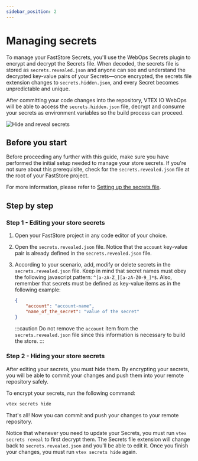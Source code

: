 ```yaml
---
sidebar_position: 2
---
```


# Managing secrets

To manage your FastStore Secrets, you'll use the WebOps Secrets plugin to encrypt and decrypt the Secrets file. When decoded, the secrets file is stored as `secrets.revealed.json` and anyone can see and understand the decrypted key-value pairs of your Secrets—once encrypted, the secrets file extension changes to `secrets.hidden.json`, and every Secret becomes unpredictable and unique.

After committing your code changes into the repository, VTEX IO WebOps will be able to access the `secrets.hidden.json` file, decrypt and consume your secrets as environment variables so the build process can proceed.

![Hide and reveal secrets](/img/how-to-guides/hide-reveal-secrets.gif)

## Before you start

Before proceeding any further with this guide, make sure you have performed the initial setup needed to manage your store secrets. If you're not sure about this prerequisite, check for the `secrets.revealed.json` file at the root of your FastStore project.

For more information, please refer to [Setting up the secrets file](/how-to-guides/webops/security/setting-up-secrets).

## Step by step

### Step 1 - Editing your store secrets

1. Open your FastStore project in any code editor of your choice.
2. Open the `secrets.revealed.json` file. Notice that the `account` key-value pair is already defined in the `secrets.revealed.json` file.
3. According to your scenario, add, modify or delete secrets in the `secrets.revealed.json` file. Keep in mind that secret names must obey the following javascript pattern: `^[a-zA-Z_][a-zA-Z0-9_]*$`. Also, remember that secrets must be defined as key-value items as in the following example:
   
    ```json
    {
        "account": "account-name",
        "name_of_the_secret": "value of the secret"
    }
    ```

    :::caution
    Do not remove the `account` item from the `secrets.revealed.json` file since this information is necessary to build the store.
    :::

### Step 2 - Hiding your store secrets

After editing your secrets, you must hide them. By encrypting your secrets, you will be able to commit your changes and push them into your remote repository safely.

To encrypt your secrets, run the following command:

```sh
vtex secrets hide
``` 

That's all! Now you can commit and push your changes to your remote repository. 

Notice that whenever you need to update your Secrets, you must run `vtex secrets reveal` to first decrypt them. The Secrets file extension will change back to `secrets.revealed.json` and you'll be able to edit it. Once you finish your changes, you must run `vtex secrets hide` again. 
